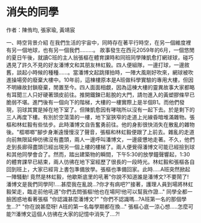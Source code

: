 # 消失的同學
作者：陳侑均, 張家瑜, 黃靖宸

一、時空背景介紹
在我們生活的宇宙中，同時存在著平行時空，在另一個維度裡有另一個地球，也有另一個我們.........。
故事發生在西元2059年的6月，一個悠閒的夏日午後，就讀C班的主人翁張樞在體育課時和同班同學陳凱愈打網球球，碰巧遇見了許久不見的好友潘博文和其朋友林虹毅。四人便組隊，一邊打球，一邊敘舊，談起小時候的種種......。當潘博文起跳揮拍時，一陣大風剛好吹來，網球被吹進操場旁的廢棄大樓中。10年前，這棟樓原本是A班做科學實驗的專用大樓，但因不明緣故封鎖廢棄，閒置至今。四人面面相覷，因為這棟大樓的靈異故事大家都略有耳聞三人只好硬著頭皮前往。推開鐵鍊已鬆脫的大門，請勿進入的黃塑膠條早已脆弱不堪。進門後有一個向下的階梯，大樓的一樓實際上是半個B1。而他們發現，羽球其實是掉在地下室了。但陳凱愈因有哮喘所以沒有一起下去。於是剩下的三人再度下樓。有別於空蕩蕩的一樓，地下室狹窄的走道上光線昏暗堆滿雜物。張樞和林虹毅有些怯步。此時潘博文自告奮勇前往。他的身影很快消失在散亂的雜物後。"框啷啷"腳步身漸遠慢慢沒了聲音，張樞和林虹毅便跟了上前去。雜亂的走道向前無限延伸彷彿沒有盡頭，兩人一邊呼叫潘博文，一邊疲憊地走著。不久，他們走到長廊得盡頭已經出現另一個上樓的樓梯了。兩人便覺得潘博文可能已經撿到球和其他同學會合了。然而，踏出建築物的瞬間，下午5:30的放學鐘聲響起，1:30的體育課早已結束，兩人彷彿在地下室經歷了很長的一段時光。林虹毅和張樞各自回到班上，大家已經背上書包準備放學。張樞也準備回家。此時.....A班突然掀起一陣騷動! 竟然是林虹毅，他歇斯底里的吼著"你說不知道誰是潘博文?不要鬧了! 潘博文是我們同學阿!....甚麼我在亂說...?你才有病吧?"接著，護理人員到場將林虹毅架走，臨走前他吼道"你們去問張樞!他也在場阿!他可以幫我作證..." 同學全都一臉困惑地看著張樞 "你認識甚麼潘博文?" "你們不認識嗎...?A班第一名的那個學生...?" "你在說甚麼呀! A班的第一名每學期都在換..." 張樞心底一涼心想.....怎麼可能?!潘博文這個人彷彿在大家的記憶中消失了....?!
